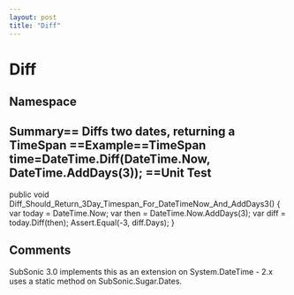 ```yaml
---
layout: post
title: "Diff"
---
```


# Diff



<h2>Namespace</h2>

 
  

<h2>Summary== Diffs two dates, returning a TimeSpan  ==Example==TimeSpan time=DateTime.Diff(DateTime.Now, DateTime.AddDays(3));  ==Unit Test</h2>

 
public void Diff_Should_Return_3Day_Timespan_For_DateTimeNow_And_AddDays3() {     var today = DateTime.Now;     var then = DateTime.Now.AddDays(3);     var diff = today.Diff(then);     Assert.Equal(-3, diff.Days); }  

<h2>Comments</h2>

 SubSonic 3.0 implements this as an extension on System.DateTime - 2.x uses a static method on SubSonic.Sugar.Dates.
